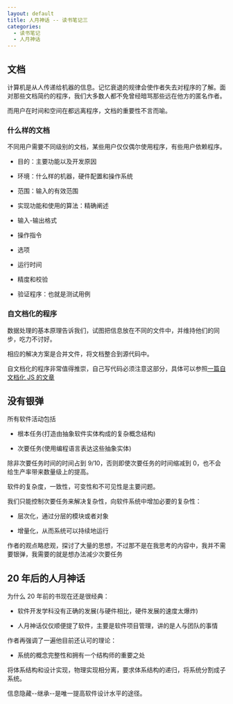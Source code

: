 ```yaml
---
layout: default
title: 人月神话 -- 读书笔记三
categories:
  - 读书笔记
  - 人月神话
---
```


<a name="575b864b"></a>

## [](#文档)文档

计算机是从人传递给机器的信息。记忆衰退的规律会使作者失去对程序的了解。面对那些文档简约的程序，我们大多数人都不免曾经暗骂那些远在他方的匿名作者。

而用户在时间和空间在都远离程序，文档的重要性不言而喻。

<a name="1baa46ed"></a>

### [](#什么样的文档)什么样的文档

不同用户需要不同级别的文档，某些用户仅仅偶尔使用程序，有些用户依赖程序。

- 目的：主要功能以及开发原因

- 环境：什么样的机器，硬件配置和操作系统

- 范围：输入的有效范围

- 实现功能和使用的算法：精确阐述

- 输入-输出格式

- 操作指令

- 选项

- 运行时间

- 精度和校验

- 验证程序：也就是测试用例

<a name="4f26629a"></a>

### [](#自文档化的程序)自文档化的程序

数据处理的基本原理告诉我们，试图把信息放在不同的文件中，并维持他们的同步，吃力不讨好。

相应的解决方案是合并文件，将文档整合到源代码中。

自文档化的程序非常值得推崇，自己写代码必须注意这部分，具体可以参照[一篇自文档化 JS 的文章](https://www.jianshu.com/p/1a1a7c56605f)

<a name="1adc0153"></a>

## [](#没有银弹)没有银弹

所有软件活动包括

- 根本任务(打造由抽象软件实体构成的复杂概念结构)

- 次要任务(使用编程语言表达这些抽象实体)

除非次要任务时间的时间占到 9/10，否则即使次要任务的时间缩减到 0，也不会给生产率带来数量级上的提高。

软件的复杂度，一致性，可变性和不可见性是主要问题。

我们只能控制次要任务来解决复杂性，向软件系统中增加必要的复杂性：

- 层次化，通过分层的模块或者对象

- 增量化，从而系统可以持续地运行

作者的观点略悲观，探讨了大量的思想，不过那不是在我思考的内容中，我并不需要银弹，我需要的就是想办法减少次要任务

<a name="d78c958b"></a>

## [](#20年后的人月神话)20 年后的人月神话

为什么 20 年前的书现在还是很经典：

- 软件开发学科没有正确的发展(与硬件相比，硬件发展的速度太爆炸)

- 人月神话仅仅顺便提了软件，主要是软件项目管理，讲的是人与团队的事情

作者再强调了一遍他目前还认可的理论：

- 系统的概念完整性和拥有一个结构师的重要之处

将体系结构和设计实现，物理实现相分离，要求体系结构的递归，将系统分割成子系统。

信息隐藏--继承--是唯一提高软件设计水平的途径。
